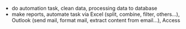 - do automation task, clean data, processing data to database
- make reports, automate task via Excel (split, combine, filter, others...), Outlook (send mail, format mail, extract content from email...), Access
